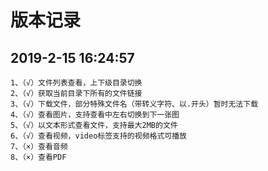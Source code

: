 # 版本记录

## 2019-2-15 16:24:57

    1、（√）文件列表查看，上下级目录切换
    2、（√）获取当前目录下所有的文件链接
    3、（√）下载文件，部分特殊文件名（带转义字符、以.开头）暂时无法下载
    4、（√）查看图片，支持查看中左右切换到下一张图
    5、（√）以文本形式查看文件，支持最大2MB的文件
    6、（√）查看视频，video标签支持的视频格式可播放
    7、（×）查看音频
    8、（×）查看PDF